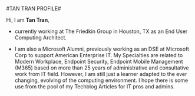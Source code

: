 #TAN TRAN PROFILE#

Hi, I am **Tan Tran**, 
* currently working at The Friedkin Group in Houston, TX as an End User Computing Architect.

* I am also a Microsoft Alumni, previously working as an DSE at Microsoft Corp to support American Enterprise IT.
My Specialties are related to Modern Workplace, Endpoint Security, Endpoint Mobile Management (M365) based on more than 25 years of administrative and consultative work from IT field.
However, I am still just a learner adapted to the ever changing, evolving of the computing environment.
I hope there is some use from the pool of my Techblog Articles for IT pros and admins.
